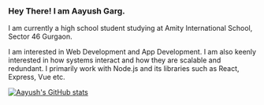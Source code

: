 ### Hey There! I am Aayush Garg.

I am currently a high school student studying at Amity International School, Sector 46 Gurgaon. 

I am interested in Web Development and App Development. I am also keenly interested in how systems interact and how they are scalable and redundant. I primarily work with Node.js and its libraries such as React, Express, Vue etc. 

[![Aayush's GitHub stats](https://github-readme-stats.vercel.app/api?username=gamer-1478)](https://github.com/anuraghazra/github-readme-stats)

<!--
**gamer-1478/gamer-1478** is a ✨ _special_ ✨ repository because its `README.md` (this file) appears on your GitHub profile.

Here are some ideas to get you started:

- 🔭 I’m currently working on ...
- 🌱 I’m currently learning ...
- 👯 I’m looking to collaborate on ...
- 🤔 I’m looking for help with ...
- 💬 Ask me about ...
- 📫 How to reach me: ...
- 😄 Pronouns: ...
- ⚡ Fun fact: ...
-->
